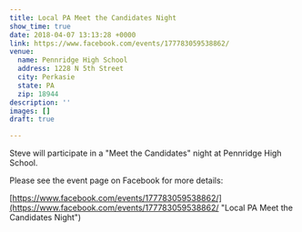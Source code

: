 ```yaml
---
title: Local PA Meet the Candidates Night
show_time: true
date: 2018-04-07 13:13:28 +0000
link: https://www.facebook.com/events/177783059538862/
venue:
  name: Pennridge High School
  address: 1228 N 5th Street
  city: Perkasie
  state: PA
  zip: 18944
description: ''
images: []
draft: true

---
```

Steve will participate in a "Meet the Candidates" night at Pennridge High School. 

Please see the event page on Facebook for more details: 

[https://www.facebook.com/events/177783059538862/](https://www.facebook.com/events/177783059538862/ "Local PA Meet the Candidates Night")